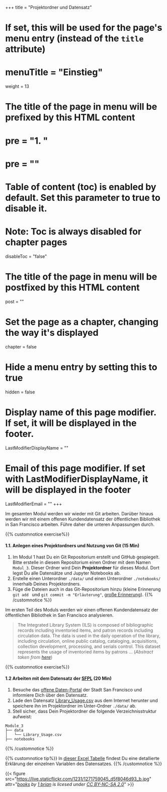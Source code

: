 +++
title = "Projektordner und Datensatz"
# If set, this will be used for the page's menu entry (instead of the `title` attribute)
# menuTitle = "Einstieg"
weight = 13
# The title of the page in menu will be prefixed by this HTML content
# pre = "<b>1. </b>"
# pre = "<i class='fab fa-github'></i>"
# Table of content (toc) is enabled by default. Set this parameter to true to disable it.
# Note: Toc is always disabled for chapter pages
disableToc = "false"
# The title of the page in menu will be postfixed by this HTML content
post = ""
# Set the page as a chapter, changing the way it's displayed
chapter = false
# Hide a menu entry by setting this to true
hidden = false
# Display name of this page modifier. If set, it will be displayed in the footer.
LastModifierDisplayName = ""
# Email of this page modifier. If set with LastModifierDisplayName, it will be displayed in the footer
LastModifierEmail = ""
+++

Im gesamten Modul werden wir wieder mit Git arbeiten. Darüber hinaus werden wir mit einem offenen Kundendatensatz der öffentlichen Bibliothek in San Francisco arbeiten. Führe daher die unteren Anpassungen durch.

{{% customnotice exercise%}}
#### 1.1. Anlegen eines Projektordners und Nutzung von Git (15 Min)
1. Im Modul 1 hast Du ein Git Repositorium erstellt und GitHub gespiegelt. Bitte erstelle in diesem Repositorium einen Ordner mit dem Namen `Modul_3`. Dieser Ordner wird Dein **Projektordner** für dieses Modul. Dort legst Du alle Datensätze und Jupyter Notebooks ab.
2. Erstelle einen Unterordner `./data/` und einen Unterordner `./notebooks/` innerhalb Deines Projektordners.
3. Füge die Dateien auch in das Git-Repositorium hinzu (kleine Erinnerung `git add ` und `git commit -m "Erläuterung"`, [große Erinnerung](https://librarycarpentry.org/lc-git/)).
{{% /customnotice %}}


Im ersten Teil des Moduls werden wir einen offenen Kundendatensatz der öffentlichen Bibliothek in San Francisco analysieren.

> The Integrated Library System (ILS) is composed of bibliographic records including inventoried items, and patron records including circulation data. The data is used in the daily operation of the library, including circulation, online public catalog, cataloging, acquisitions, collection development, processing, and serials control. This dataset represents the usage of inventoried items by patrons ... (*Abstract taken from [here](https://data.sfgov.org/Culture-and-Recreation/Library-Usage/qzz6-2jup)*)


{{% customnotice exercise%}}
#### 1.2 Arbeiten mit dem Datensatz der [SFPL](https://sfpl.org/) (20 Min)
1. Besuche das [offene Daten-Portal](https://data.sfgov.org/Culture-and-Recreation/Library-Usage/qzz6-2jup) der Stadt San Francisco und informiere Dich über den Datensatz.
2. Lade den Datensatz [Library_Usage.csv](https://data.sfgov.org/api/views/qzz6-2jup/rows.csv?accessType=DOWNLOAD) aus dem Internet herunter und speichere ihn im Projektordner im Unter-Ordner `./data/` ab.
3. Stell sicher, dass Dein Projektordner die folgende Verzeichnisstruktur aufweist:
```shell
Module_3
├── data
│   └── Library_Usage.csv
├── notebooks
```
{{% /customnotice %}}

{{% customnotice tip%}}
In [dieser Excel Tabelle](https://data.sfgov.org/api/views/qzz6-2jup/files/72c2070f-7b56-4d14-840a-d1a70f5d0f19?download=true&filename=LIB-0003_DataDictionary_library-usage.xlsx) findest Du eine detallierte Erklärung der einzelnen Variablen des Datensatzes.
{{% /customnotice %}}






{{< figure src="https://live.staticflickr.com/1231/1271759045_d5f8046d93_b.jpg"
attr="*[books](https://www.flickr.com/photos/34111548@N00/1271759045) by [1 brian](https://www.flickr.com/photos/34111548@N00) is licesed under [CC BY-NC-SA 2.0](https://creativecommons.org/licenses/by-nc-sa/2.0/?ref=ccsearch&atype=html)*" >}}
